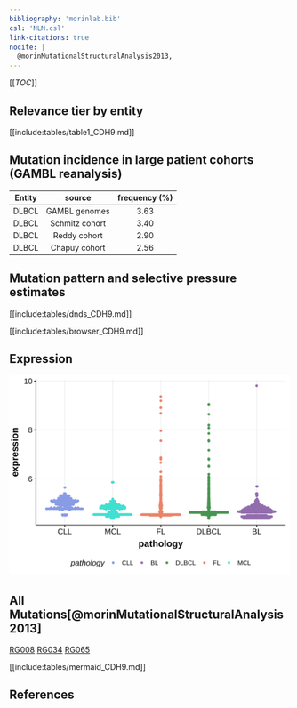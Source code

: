 ```yaml
---
bibliography: 'morinlab.bib'
csl: 'NLM.csl'
link-citations: true
nocite: |
  @morinMutationalStructuralAnalysis2013, 
---
```

[[_TOC_]]



## Relevance tier by entity

[[include:tables/table1_CDH9.md]]

## Mutation incidence in large patient cohorts (GAMBL reanalysis)

|Entity|source        |frequency (%)|
|:------:|:--------------:|:-------------:|
|DLBCL |GAMBL genomes |3.63         |
|DLBCL |Schmitz cohort|3.40         |
|DLBCL |Reddy cohort  |2.90         |
|DLBCL |Chapuy cohort |2.56         |

## Mutation pattern and selective pressure estimates

[[include:tables/dnds_CDH9.md]]




[[include:tables/browser_CDH9.md]]

## Expression
![](images/gene_expression/CDH9_by_pathology.svg)
<!-- ORIGIN: morinMutationalStructuralAnalysis2013 -->
<!-- DLBCL: morinMutationalStructuralAnalysis2013 -->

## All Mutations[@morinMutationalStructuralAnalysis2013]

[RG008](https://www.bcgsc.ca/downloads/morinlab/GAMBL/Morin_2013/RG008.html)
[RG034](https://www.bcgsc.ca/downloads/morinlab/GAMBL/Morin_2013/RG034.html)
[RG065](https://www.bcgsc.ca/downloads/morinlab/GAMBL/Morin_2013/RG065.html)

[[include:tables/mermaid_CDH9.md]]

## References
